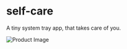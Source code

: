 # self-care
A tiny system tray app, that takes care of you.

![Product Image](https://user-images.githubusercontent.com/10449636/28846605-0fd84e12-76da-11e7-906c-55270d4f8488.png)

